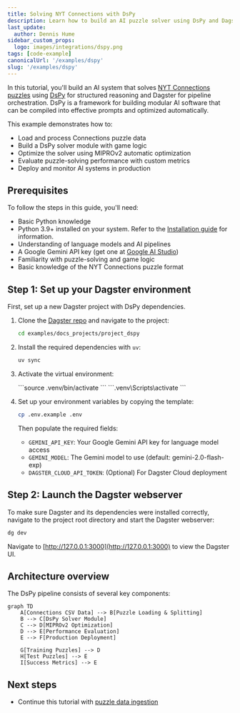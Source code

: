 ```yaml
---
title: Solving NYT Connections with DsPy
description: Learn how to build an AI puzzle solver using DsPy and Dagster
last_update:
  author: Dennis Hume
sidebar_custom_props:
  logo: images/integrations/dspy.png
tags: [code-example]
canonicalUrl: '/examples/dspy'
slug: '/examples/dspy'
---
```



In this tutorial, you'll build an AI system that solves [NYT Connections puzzles](https://www.nytimes.com/games/connections) using [DsPy](https://dspy.ai/) for structured reasoning and Dagster for pipeline orchestration. DsPy is a framework for building modular AI software that can be compiled into effective prompts and optimized automatically.

This example demonstrates how to:

- Load and process Connections puzzle data
- Build a DsPy solver module with game logic
- Optimize the solver using MIPROv2 automatic optimization
- Evaluate puzzle-solving performance with custom metrics
- Deploy and monitor AI systems in production

## Prerequisites

To follow the steps in this guide, you'll need:

- Basic Python knowledge
- Python 3.9+ installed on your system. Refer to the [Installation guide](/getting-started/installation) for information.
- Understanding of language models and AI pipelines
- A Google Gemini API key (get one at [Google AI Studio](https://aistudio.google.com/))
- Familiarity with puzzle-solving and game logic
- Basic knowledge of the NYT Connections puzzle format


## Step 1: Set up your Dagster environment

First, set up a new Dagster project with DsPy dependencies.

1. Clone the [Dagster repo](https://github.com/dagster-io/dagster) and navigate to the project:

   ```bash
   cd examples/docs_projects/project_dspy
   ```

2. Install the required dependencies with `uv`:

   ```bash
   uv sync
   ```

3. Activate the virtual environment:

   <Tabs>
     <TabItem value="macos" label="MacOS">
       ```source .venv/bin/activate ```
     </TabItem>
     <TabItem value="windows" label="Windows">
       ```.venv\Scripts\activate ```
     </TabItem>
   </Tabs>

4. Set up your environment variables by copying the template:

   ```bash
   cp .env.example .env
   ```

   Then populate the required fields:

   - `GEMINI_API_KEY`: Your Google Gemini API key for language model access
   - `GEMINI_MODEL`: The Gemini model to use (default: gemini-2.0-flash-exp)
   - `DAGSTER_CLOUD_API_TOKEN`: (Optional) For Dagster Cloud deployment

## Step 2: Launch the Dagster webserver

To make sure Dagster and its dependencies were installed correctly, navigate to the project root directory and start the Dagster webserver:

```bash
dg dev
```

Navigate to [http://127.0.0.1:3000](http://127.0.0.1:3000) to view the Dagster UI.

## Architecture overview

The DsPy pipeline consists of several key components:

```mermaid
graph TD
    A[Connections CSV Data] --> B[Puzzle Loading & Splitting]
    B --> C[DsPy Solver Module]
    C --> D[MIPROv2 Optimization]
    D --> E[Performance Evaluation]
    E --> F[Production Deployment]

    G[Training Puzzles] --> D
    H[Test Puzzles] --> E
    I[Success Metrics] --> E
```

## Next steps

- Continue this tutorial with [puzzle data ingestion](/examples/full-pipelines/dspy/data-ingestion)
